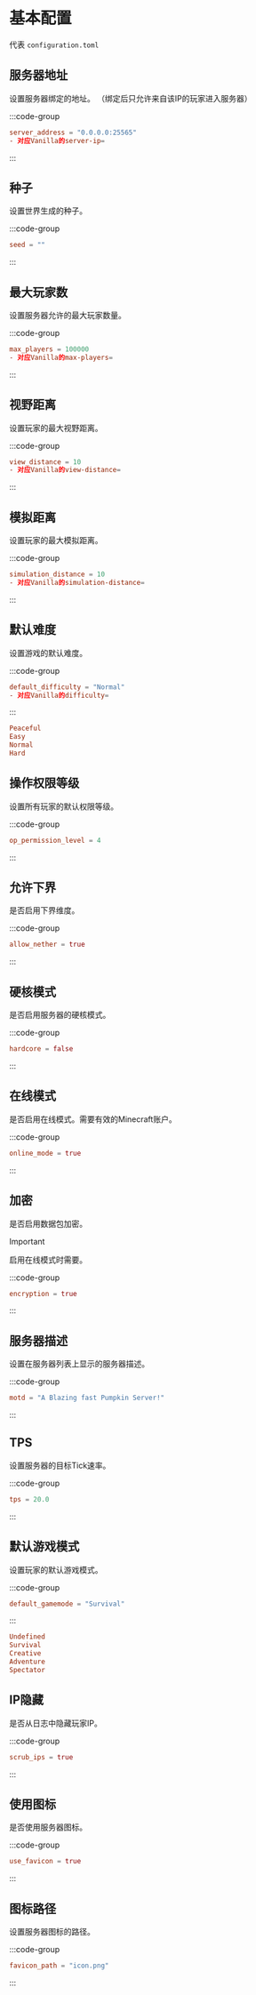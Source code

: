 # 基本配置

代表 `configuration.toml`

## 服务器地址

设置服务器绑定的地址。
（绑定后只允许来自该IP的玩家进入服务器）

:::code-group
```toml [configuration.toml] {2}
server_address = "0.0.0.0:25565"
- 对应Vanilla的server-ip=
```
:::

## 种子

设置世界生成的种子。

:::code-group
```toml [configuration.toml] {2}
seed = ""
```
:::

## 最大玩家数

设置服务器允许的最大玩家数量。

:::code-group
```toml [configuration.toml] {2}
max_players = 100000
- 对应Vanilla的max-players=
```
:::

## 视野距离

设置玩家的最大视野距离。

:::code-group
```toml [configuration.toml] {2}
view_distance = 10
- 对应Vanilla的view-distance=
```
:::

## 模拟距离

设置玩家的最大模拟距离。

:::code-group
```toml [configuration.toml] {2}
simulation_distance = 10
- 对应Vanilla的simulation-distance=
```
:::

## 默认难度

设置游戏的默认难度。

:::code-group
```toml [configuration.toml] {2}
default_difficulty = "Normal"
- 对应Vanilla的difficulty=
```
:::


```toml
Peaceful
Easy
Normal
Hard
```

## 操作权限等级

设置所有玩家的默认权限等级。

:::code-group
```toml [configuration.toml] {2}
op_permission_level = 4
```
:::

## 允许下界

是否启用下界维度。

:::code-group
```toml [configuration.toml] {2}
allow_nether = true
```
:::

## 硬核模式

是否启用服务器的硬核模式。

:::code-group
```toml [configuration.toml] {2}
hardcore = false
```
:::

## 在线模式

是否启用在线模式。需要有效的Minecraft账户。

:::code-group
```toml [configuration.toml] {2}
online_mode = true
```
:::

## 加密

是否启用数据包加密。

> [!IMPORTANT]
> 启用在线模式时需要。

:::code-group
```toml [configuration.toml] {2}
encryption = true
```
:::

## 服务器描述

设置在服务器列表上显示的服务器描述。

:::code-group
```toml [configuration.toml] {2}
motd = "A Blazing fast Pumpkin Server!"
```
:::

## TPS

设置服务器的目标Tick速率。

:::code-group
```toml [configuration.toml] {2}
tps = 20.0
```
:::

## 默认游戏模式

设置玩家的默认游戏模式。

:::code-group
```toml [configuration.toml] {2}
default_gamemode = "Survival"
```
:::

```toml
Undefined
Survival
Creative
Adventure
Spectator
```

## IP隐藏

是否从日志中隐藏玩家IP。

:::code-group
```toml [configuration.toml] {2}
scrub_ips = true
```
:::

## 使用图标

是否使用服务器图标。

:::code-group
```toml [configuration.toml] {2}
use_favicon = true
```
:::

## 图标路径

设置服务器图标的路径。

:::code-group
```toml [configuration.toml] {2}
favicon_path = "icon.png"
```
:::
